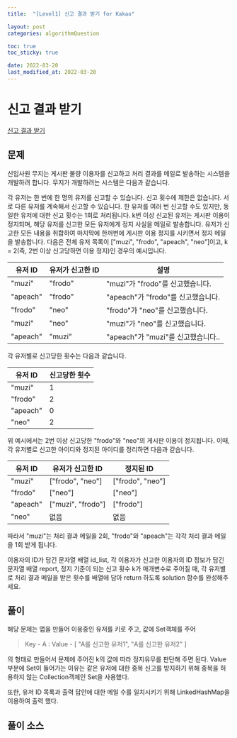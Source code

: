 ```yaml
---
title:  "[Level1] 신고 결과 받기 for Kakao"

layout: post
categories: algorithmQuestion

toc: true
toc_sticky: true

date: 2022-03-20
last_modified_at: 2022-03-20
---
```


# 신고 결과 받기

[신고 결과 받기](https://programmers.co.kr/learn/courses/30/lessons/92334)

## 문제

신입사원 무지는 게시판 불량 이용자를 신고하고 처리 결과를 메일로 발송하는 시스템을 개발하려 합니다. 무지가 개발하려는 시스템은 다음과 같습니다.

각 유저는 한 번에 한 명의 유저를 신고할 수 있습니다.
신고 횟수에 제한은 없습니다. 서로 다른 유저를 계속해서 신고할 수 있습니다.
한 유저를 여러 번 신고할 수도 있지만, 동일한 유저에 대한 신고 횟수는 1회로 처리됩니다.
k번 이상 신고된 유저는 게시판 이용이 정지되며, 해당 유저를 신고한 모든 유저에게 정지 사실을 메일로 발송합니다.
유저가 신고한 모든 내용을 취합하여 마지막에 한꺼번에 게시판 이용 정지를 시키면서 정지 메일을 발송합니다.
다음은 전체 유저 목록이 ["muzi", "frodo", "apeach", "neo"]이고, k = 2(즉, 2번 이상 신고당하면 이용 정지)인 경우의 예시입니다.

<table>
    <thead>
        <tr>
            <th>유저 ID</th>
            <th>유저가 신고한 ID</th>
            <th>설명</th>
        </tr>
    </thead>
    <tbody>
        <tr>
            <td>"muzi"</td>
            <td>"frodo"</td>
            <td>"muzi"가 "frodo"를 신고했습니다.</td>
        </tr>
        <tr>
            <td>"apeach"</td>
            <td>"frodo"</td>
            <td>"apeach"가 "frodo"를 신고했습니다.</td>
        </tr>
        <tr>
            <td>"frodo"</td>
            <td>"neo"</td>
            <td>"frodo"가 "neo"를 신고했습니다.</td>
        </tr>
        <tr>
            <td>"muzi"</td>
            <td>"neo"</td>
            <td>"muzi"가 "neo"를 신고했습니다.</td>
        </tr>
        <tr>
            <td>"apeach"</td>
            <td>"muzi"</td>
            <td>"apeach"가 "muzi"를 신고했습니다..</td>
        </tr>
    </tbody>
</table>

각 유저별로 신고당한 횟수는 다음과 같습니다.

<table>
    <thead>
        <tr>
            <th>유저 ID</th>
            <th>신고당한 횟수</th>
        </tr>
    </thead>
    <tbody>
        <tr>
            <td>"muzi"</td>
            <td>1</td>
        </tr>
        <tr>
            <td>"frodo"</td>
            <td>2</td>
        </tr>
        <tr>
            <td>"apeach"</td>
            <td>0</td>
        </tr>
        <tr>
            <td>"neo"</td>
            <td>2</td>
        </tr>
    </tbody>
</table>


위 예시에서는 2번 이상 신고당한 "frodo"와 "neo"의 게시판 이용이 정지됩니다. 이때, 각 유저별로 신고한 아이디와 정지된 아이디를 정리하면 다음과 같습니다.

<table>
    <thead>
        <tr>
            <th>유저 ID</th>
            <th>유저가 신고한 ID</th>
            <th>정지된 ID</th>
        </tr>
    </thead>
    <tbody>
        <tr>
            <td>"muzi"</td>
            <td>["frodo", "neo"]</td>
            <td>["frodo", "neo"]</td>
        </tr>
        <tr>
            <td>"frodo"</td>
            <td>["neo"]</td>
            <td>["neo"]</td>
        </tr>
        <tr>
            <td>"apeach"</td>
            <td>["muzi", "frodo"]</td>
            <td>["frodo"]</td>
        </tr>
        <tr>
            <td>"neo"</td>
            <td>없음</td>
            <td>없음</td>
        </tr>
    </tbody>
</table>

따라서 "muzi"는 처리 결과 메일을 2회, "frodo"와 "apeach"는 각각 처리 결과 메일을 1회 받게 됩니다.

이용자의 ID가 담긴 문자열 배열 id_list, 각 이용자가 신고한 이용자의 ID 정보가 담긴 문자열 배열 report, 정지 기준이 되는 신고 횟수 k가 매개변수로 주어질 때, 각 유저별로 처리 결과 메일을 받은 횟수를 배열에 담아 return 하도록 solution 함수를 완성해주세요.

## 풀이

해당 문제는 맵을 만들어 이용중인 유저를 키로 주고, 값에 Set객체를 주어

> Key - A : Value - [ "A를 신고한 유저1", "A를 신고한 유저2" ]

의 형태로 만들어서 문제에 주어진 k의 값에 따라 정지유무를 판단해 주면 된다.
Value부분에 Set이 들어가는 이유는 같은 유저에 대한 중복 신고를 방지하기 위해 중복을 허용하지 않는 Collection객체인 Set을 사용했다.

또한, 유저 ID 목록과 출력 답안에 대한 메일 수를 일치시키기 위해 LinkedHashMap을 이용하여 출력 했다.

## 풀이 소스

<script src="https://gist.github.com/dh37789/9b563b680fcf73c8b79c7c54643b9a06.js"></script>
